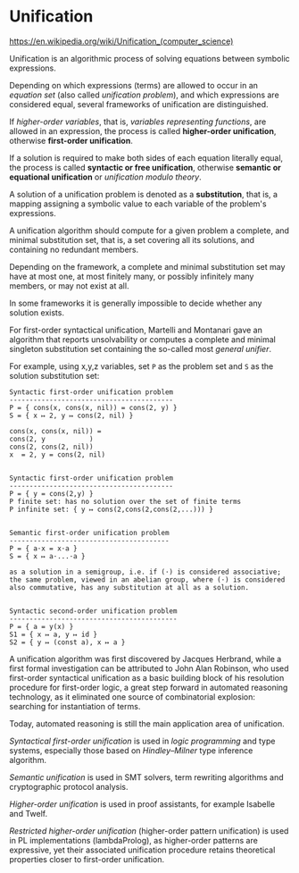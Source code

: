 # Unification

https://en.wikipedia.org/wiki/Unification_(computer_science)

Unification is an algorithmic process of solving equations between symbolic expressions.

Depending on which expressions (terms) are allowed to occur in an *equation set* (also called *unification problem*), and which expressions are considered equal, several frameworks of unification are distinguished.

If *higher-order variables*, that is, *variables representing functions*, are allowed in an expression, the process is called **higher-order unification**, otherwise **first-order unification**.

If a solution is required to make both sides of each equation literally equal, the process is called **syntactic or free unification**, otherwise **semantic or equational unification** or *unification modulo theory*.


A solution of a unification problem is denoted as a **substitution**, that is, a mapping assigning a symbolic value to each variable of the problem's expressions.

A unification algorithm should compute for a given problem a complete, and minimal substitution set, that is, a set covering all its solutions, and containing no redundant members.

Depending on the framework, a complete and minimal substitution set may have at most one, at most finitely many, or possibly infinitely many members, or may not exist at all.

In some frameworks it is generally impossible to decide whether any solution exists. 

For first-order syntactical unification, Martelli and Montanari gave an algorithm that reports unsolvability or computes a complete and minimal singleton substitution set containing the so-called most *general unifier*.


For example, using x,y,z variables, set `P` as the problem set and `S` as the solution substitution set:

```
Syntactic first-order unification problem
-----------------------------------------
P = { cons(x, cons(x, nil)) = cons(2, y) }
S = { x ↦ 2, y ↦ cons(2, nil) }

cons(x, cons(x, nil)) =
cons(2, y           )
cons(2, cons(2, nil))
x  = 2, y = cons(2, nil)


Syntactic first-order unification problem
-----------------------------------------
P = { y = cons(2,y) }
P finite set: has no solution over the set of finite terms
P infinite set: { y ↦ cons(2,cons(2,cons(2,...))) }


Semantic first-order unification problem
----------------------------------------
P = { a⋅x = x⋅a }
S = { x ↦ a⋅...⋅a }

as a solution in a semigroup, i.e. if (⋅) is considered associative; the same problem, viewed in an abelian group, where (⋅) is considered also commutative, has any substitution at all as a solution.


Syntactic second-order unification problem
------------------------------------------
P = { a = y(x) }
S1 = { x ↦ a, y ↦ id }
S2 = { y ↦ (const a), x ↦ a }
```


A unification algorithm was first discovered by Jacques Herbrand, while a first formal investigation can be attributed to John Alan Robinson, who used first-order syntactical unification as a basic building block of his resolution procedure for first-order logic, a great step forward in automated reasoning technology, as it eliminated one source of combinatorial explosion: searching for instantiation of terms.

Today, automated reasoning is still the main application area of unification. 

*Syntactical first-order unification* is used in *logic programming* and type systems, especially those based on *Hindley–Milner* type inference algorithm.

*Semantic unification* is used in SMT solvers, term rewriting algorithms and cryptographic protocol analysis.

*Higher-order unification* is used in proof assistants, for example Isabelle and Twelf.

*Restricted higher-order unification* (higher-order pattern unification) is used in PL implementations (lambdaProlog), as higher-order patterns are expressive, yet their associated unification procedure retains theoretical properties closer to first-order unification.
